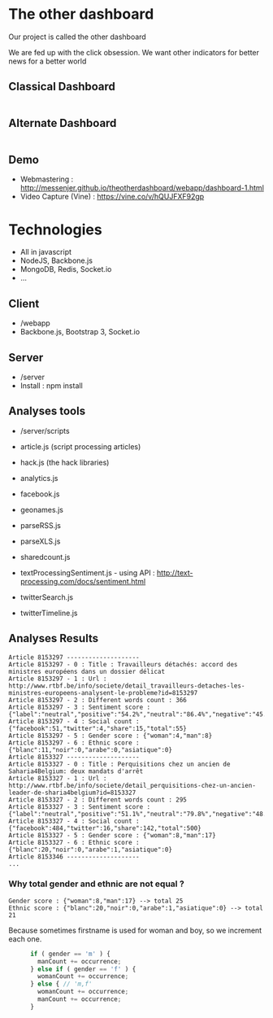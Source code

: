 # The other dashboard

Our project is called the other dashboard

We are fed up with the click obsession. We want other indicators for better news for a better world

## Classical Dashboard

<img src="https://raw.github.com/messenjer/theotherdashboard/master/classical-dashboard.png" alt=""/>

## Alternate Dashboard

<img src="https://raw.github.com/messenjer/theotherdashboard/master/alternate-dashboard.png" alt=""/>

## Demo

* Webmastering : http://messenjer.github.io/theotherdashboard/webapp/dashboard-1.html 
* Video Capture (Vine) : https://vine.co/v/hQUJFXF92gp 

# Technologies

* All in javascript
* NodeJS, Backbone.js
* MongoDB, Redis, Socket.io
* ...

## Client

* /webapp
* Backbone.js, Bootstrap 3, Socket.io

## Server

* /server
* Install : npm install

## Analyses tools

* /server/scripts

* article.js (script processing articles)
* hack.js (the hack libraries)

* analytics.js
* facebook.js
* geonames.js
* parseRSS.js
* parseXLS.js
* sharedcount.js
* textProcessingSentiment.js - using API : http://text-processing.com/docs/sentiment.html
* twitterSearch.js
* twitterTimeline.js

## Analyses Results

```
Article 8153297 --------------------
Article 8153297 - 0 : Title : Travailleurs détachés: accord des ministres européens dans un dossier délicat
Article 8153297 - 1 : Url : http://www.rtbf.be/info/societe/detail_travailleurs-detaches-les-ministres-europeens-analysent-le-probleme?id=8153297
Article 8153297 - 2 : Different words count : 366
Article 8153297 - 3 : Sentiment score : {"label":"neutral","positive":"54.2%","neutral":"86.4%","negative":"45.8%"}
Article 8153297 - 4 : Social count : {"facebook":51,"twitter":4,"share":15,"total":55}
Article 8153297 - 5 : Gender score : {"woman":4,"man":8}
Article 8153297 - 6 : Ethnic score : {"blanc":11,"noir":0,"arabe":0,"asiatique":0}
Article 8153327 --------------------
Article 8153327 - 0 : Title : Perquisitions chez un ancien de Saharia4Belgium: deux mandats d'arrêt
Article 8153327 - 1 : Url : http://www.rtbf.be/info/societe/detail_perquisitions-chez-un-ancien-leader-de-sharia4belgium?id=8153327
Article 8153327 - 2 : Different words count : 295
Article 8153327 - 3 : Sentiment score : {"label":"neutral","positive":"51.1%","neutral":"79.8%","negative":"48.9%"}
Article 8153327 - 4 : Social count : {"facebook":484,"twitter":16,"share":142,"total":500}
Article 8153327 - 5 : Gender score : {"woman":8,"man":17}
Article 8153327 - 6 : Ethnic score : {"blanc":20,"noir":0,"arabe":1,"asiatique":0}
Article 8153346 --------------------
...
```

### Why total gender and ethnic are not equal ? 

```
Gender score : {"woman":8,"man":17} --> total 25
Ethnic score : {"blanc":20,"noir":0,"arabe":1,"asiatique":0} --> total 21
```

Because sometimes firstname is used for woman and boy, so we increment each one. 

```javascript
      if ( gender == 'm' ) {
        manCount += occurrence;
      } else if ( gender == 'f' ) {
        womanCount += occurrence;
      } else { // 'm,f'
        womanCount += occurrence;
        manCount += occurrence;
      }
```
